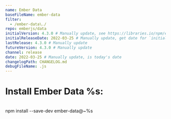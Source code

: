 ```yaml
---
name: Ember Data
baseFileName: ember-data
filter:
  - /ember-data\./
repo: emberjs/data
initialVersion: 4.3.0 # Manually update, see https://libraries.io/npm/ember-data throughout
initialReleaseDate: 2022-03-25 # Manually update, get date for `initialVersion`
lastRelease: 4.3.0 # Manually update
futureVersion: 4.3.0 # Manually update
channel: release
date: 2022-03-25 # Manually update, is today's date
changelogPath: CHANGELOG.md
debugFileName: .js
---
```

# Install Ember Data %s:
<br>
npm install --save-dev ember-data@~%s
